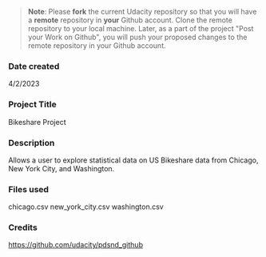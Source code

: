 >**Note**: Please **fork** the current Udacity repository so that you will have a **remote** repository in **your** Github account. Clone the remote repository to your local machine. Later, as a part of the project "Post your Work on Github", you will push your proposed changes to the remote repository in your Github account.

### Date created
4/2/2023

### Project Title
Bikeshare Project

### Description
Allows a user to explore statistical data on US Bikeshare data from Chicago, New York City, and Washington.

### Files used
chicago.csv
new_york_city.csv
washington.csv

### Credits
https://github.com/udacity/pdsnd_github


